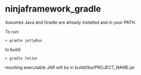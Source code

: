 ninjaframework_gradle
=====================

Assumes Java and Gradle are already installed and in your PATH.

To run:
```
> gradle jettyRun
```

to build:
```
> gradle fatJar
```

resulting executable JAR will be in build/libs/PROJECT_NAME.jar
